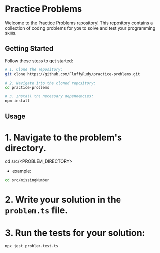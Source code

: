 # Practice Problems

Welcome to the Practice Problems repository! This repository contains a collection of coding problems for you to solve and test your programming skills.

## Getting Started

Follow these steps to get started:

```bash
# 1. Clone the repository:
git clone https://github.com/FluffyRudy/practice-problems.git

# 2. Navigate into the cloned repository:
cd practice-problems

# 3. Install the necessary dependencies:
npm install
```

## Usage

# 1. Navigate to the problem's directory.
cd src/<PROBLEM_DIRECTORY> 
- example: 
```bash
cd src/missingNumber
```
# 2. Write your solution in the `problem.ts` file.

# 3. Run the tests for your solution:
```bash
npx jest problem.test.ts
```